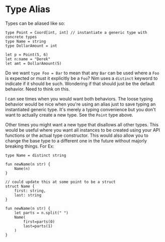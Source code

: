 # Type Alias

Types can be aliased like so:

```text
type Point = Coord[int, int] // instantiate a generic type with concrete types
type Name = string
type DollarAmount = int

let p = Point(5, 6)
let n:name = "Derek"
let amt = DollarAmount(5)
```

Do we want `type Foo = Bar` to mean that any `Bar` can be used where a `Foo` is expected or must it explicitly be a `Foo`?
Nim uses a `distinct` keyword to indicate if it should be such.
Wondering if that should just be the default behavior.
Need to think on this.

I can see times when you would want both behaviors.
The loose typing behavior would be nice when you're using an alias just to save typing an instantiated generic type.
It's merely a typing convenience but you don't want to actually create a new type.
See the `Point` type above.

Other times you might want a new type that disallows all other types.
This would be useful where you want all instances to be created using your API functions or the actual type constructor.
This would also allow you to change the base type to a different one in the future without majorly breaking things.
For Ex:
```
type Name = distinct string

fun newName(n str) {
	Name(n)
}

// could update this at some point to be a struct
struct Name {
	first: string,
	last: string
}

fun newName(n str) {
	let parts = n.split(" ")
	Name(
		first=parts(0)
		last=parts(1)
	)
}
```